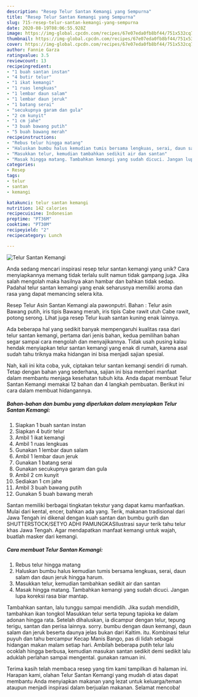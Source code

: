```yaml
---
description: "Resep Telur Santan Kemangi yang Sempurna"
title: "Resep Telur Santan Kemangi yang Sempurna"
slug: 715-resep-telur-santan-kemangi-yang-sempurna
date: 2020-08-19T08:06:55.928Z
image: https://img-global.cpcdn.com/recipes/67e07eda0fb8bf44/751x532cq70/telur-santan-kemangi-foto-resep-utama.jpg
thumbnail: https://img-global.cpcdn.com/recipes/67e07eda0fb8bf44/751x532cq70/telur-santan-kemangi-foto-resep-utama.jpg
cover: https://img-global.cpcdn.com/recipes/67e07eda0fb8bf44/751x532cq70/telur-santan-kemangi-foto-resep-utama.jpg
author: Fannie Garza
ratingvalue: 3.5
reviewcount: 13
recipeingredient:
- "1 buah santan instan"
- "4 butir telur"
- "1 ikat kemangi"
- "1 ruas lengkuas"
- "1 lembar daun salam"
- "1 lembar daun jeruk"
- "1 batang serai"
- "secukupnya garam dan gula"
- "2 cm kunyit"
- "1 cm jahe"
- "3 buah bawang putih"
- "5 buah bawang merah"
recipeinstructions:
- "Rebus telur hingga matang"
- "Haluskan bumbu halus kemudian tumis bersama lengkuas, serai, daun salam dan daun jeruk hingga harum."
- "Masukkan telur, kemudian tambahkan sedikit air dan santan"
- "Masak hingga matang. Tambahkan kemangi yang sudah dicuci. Jangan lupa koreksi rasa biar mantap."
categories:
- Resep
tags:
- telur
- santan
- kemangi

katakunci: telur santan kemangi 
nutrition: 142 calories
recipecuisine: Indonesian
preptime: "PT36M"
cooktime: "PT30M"
recipeyield: "2"
recipecategory: Lunch

---
```



![Telur Santan Kemangi](https://img-global.cpcdn.com/recipes/67e07eda0fb8bf44/751x532cq70/telur-santan-kemangi-foto-resep-utama.jpg)

Anda sedang mencari inspirasi resep telur santan kemangi yang unik? Cara menyiapkannya memang tidak terlalu sulit namun tidak gampang juga. Jika salah mengolah maka hasilnya akan hambar dan bahkan tidak sedap. Padahal telur santan kemangi yang enak seharusnya memiliki aroma dan rasa yang dapat memancing selera kita.

Resep Telur Asin Santan Kemangi ala pawonputri. Bahan : Telur asin Bawang putih, iris tipis Bawang merah, iris tipis Cabe rawit utuh Cabe rawit, potong serong. Lihat juga resep Telur kuah santan kuning enak lainnya.

Ada beberapa hal yang sedikit banyak mempengaruhi kualitas rasa dari telur santan kemangi, pertama dari jenis bahan, kedua pemilihan bahan segar sampai cara mengolah dan menyajikannya. Tidak usah pusing kalau hendak menyiapkan telur santan kemangi yang enak di rumah, karena asal sudah tahu triknya maka hidangan ini bisa menjadi sajian spesial.


Nah, kali ini kita coba, yuk, ciptakan telur santan kemangi sendiri di rumah. Tetap dengan bahan yang sederhana, sajian ini bisa memberi manfaat dalam membantu menjaga kesehatan tubuh kita. Anda dapat membuat Telur Santan Kemangi memakai 12 bahan dan 4 langkah pembuatan. Berikut ini cara dalam membuat hidangannya.

<!--inarticleads1-->

##### Bahan-bahan dan bumbu yang diperlukan dalam menyiapkan Telur Santan Kemangi:

1. Siapkan 1 buah santan instan
1. Siapkan 4 butir telur
1. Ambil 1 ikat kemangi
1. Ambil 1 ruas lengkuas
1. Gunakan 1 lembar daun salam
1. Ambil 1 lembar daun jeruk
1. Gunakan 1 batang serai
1. Gunakan secukupnya garam dan gula
1. Ambil 2 cm kunyit
1. Sediakan 1 cm jahe
1. Ambil 3 buah bawang putih
1. Gunakan 5 buah bawang merah


Santan memiliki berbagai tingkatan tekstur yang dapat kamu manfaatkan. Mulai dari kental, encer, bahkan ada yang. Terik, makanan tradisional dari Jawa Tengah ini dikenal dengan kuah santan dan bumbu gurih dan SHUTTERSTOCK/SETYO ADHI PAMUNGKASIlustrasi sayur terik tahu telur khas Jawa Tengah. Agar mendapatkan manfaat kemangi untuk wajah, buatlah masker dari kemangi. 

<!--inarticleads2-->

##### Cara membuat Telur Santan Kemangi:

1. Rebus telur hingga matang
1. Haluskan bumbu halus kemudian tumis bersama lengkuas, serai, daun salam dan daun jeruk hingga harum.
1. Masukkan telur, kemudian tambahkan sedikit air dan santan
1. Masak hingga matang. Tambahkan kemangi yang sudah dicuci. Jangan lupa koreksi rasa biar mantap.


Tambahkan santan, lalu tunggu sampai mendidih. Jika sudah mendidih, tambahkan ikan tongkol Masukkan telur serta tepung tapioka ke dalam adonan hingga rata. Setelah dihaluskan, ia dicampur dengan telur, tepung terigu, santan dan perisa lainnya. sorry. bumbu dengan daun kemangi, daun salam dan jeruk beserta daunya jelas bukan dari Kaltim. itu. Kombinasi telur puyuh dan tahu bercampur Kecap Manis Bango, pas di lidah sebagai hidangan makan malam setiap hari. Ambilah beberapa putih telur lalu ocoklah hingga berbusa, kemudian masukan santan sedikit demi sedikit lalu aduklah perlahan sampai mengental. gunakan ramuan ini. 

Terima kasih telah membaca resep yang tim kami tampilkan di halaman ini. Harapan kami, olahan Telur Santan Kemangi yang mudah di atas dapat membantu Anda menyiapkan makanan yang lezat untuk keluarga/teman ataupun menjadi inspirasi dalam berjualan makanan. Selamat mencoba!

